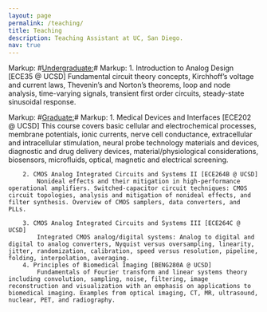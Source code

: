```yaml
---
layout: page
permalink: /teaching/
title: Teaching
description: Teaching Assistant at UC, San Diego.
nav: true
---
```


Markup: #<a href='#'>Undergraduate:</a>#
Markup: 1. Introduction to Analog Design [ECE35 @ UCSD]
			Fundamental circuit theory concepts, Kirchhoff’s voltage and current laws, Thevenin’s and Norton’s theorems, loop and node analysis, time-varying signals, transient first order circuits, steady-state sinusoidal response.

Markup: #<a href='#'>Graduate:</a>#
Markup: 1. Medical Devices and Interfaces [ECE202 @ UCSD]
			This course covers basic cellular and electrochemical processes, membrane potentials, ionic currents, nerve cell conductance, extracellular and intracellular stimulation, neural probe technology materials and devices, diagnostic and drug delivery devices, material/physiological considerations, biosensors, microfluids, optical, magnetic and electrical screening.

		2. CMOS Analog Integrated Circuits and Systems II [ECE264B @ UCSD]
			Nonideal effects and their mitigation in high-performance operational amplifiers. Switched-capacitor circuit techniques: CMOS circuit topologies, analysis and mitigation of nonideal effects, and filter synthesis. Overview of CMOS samplers, data converters, and PLLs.

		3. CMOS Analog Integrated Circuits and Systems III [ECE264C @ UCSD]
			Integrated CMOS analog/digital systems: Analog to digital and digital to analog converters, Nyquist versus oversampling, linearity, jitter, randomization, calibration, speed versus resolution, pipeline, folding, interpolation, averaging.
		4. Principles of Biomedical Imaging [BENG280A @ UCSD]
			Fundamentals of Fourier transform and linear systems theory including convolution, sampling, noise, filtering, image reconstruction and visualization with an emphasis on applications to biomedical imaging. Examples from optical imaging, CT, MR, ultrasound, nuclear, PET, and radiography.